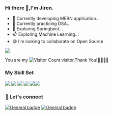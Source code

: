 ### Hi there 👋,I'm Jiren.

- 🔭 Currently developing MERN application...
- 🌱 Currently practicing DSA...
- 💬 Exploring Springboot...
- 📫 Exploring Machine Learning...
- 😄 I’m looking to collaborate on Open Source

![](https://github-readme-stats.vercel.app/api?username=Jiren1247&show_icons=true&theme=transparent)

You are my ![Visitor Count](https://profile-counter.glitch.me/Jiren1247/count.svg) visitor,Thank You!🤝🏻🤝🏻

### My Skill Set

<img src="https://img.shields.io/badge/Java-%230175C2.svg?&style=for-the-badge&logo=java&logoColor=white"/> <img src="https://img.shields.io/badge/html%20-%23E34F26.svg?&style=for-the-badge&logo=html&logoColor=white"/> <img src="https://img.shields.io/badge/css3%20-%231572B6.svg?&style=for-the-badge&logo=css3&logoColor=white"/> <img src="https://img.shields.io/badge/Javascript%20-%2300599C.svg?&style=for-the-badge&logo=Javascript&ogoColor=white"/> <img src="https://img.shields.io/badge/Python%20-%2302569B.svg?&style=for-the-badge&logo=python&logoColor=white" /><img src="https://img.shields.io/badge/github%20-%23121011.svg?&style=for-the-badge&logo=github&logoColor=white"/>
### 📱&nbsp;Let's connect
[![General badge](https://img.shields.io/badge/Gmail-D14836?style=for-the-badge&logo=gmail&logoColor=white)](emmawang@gmail.com)
[![General badge](https://img.shields.io/badge/linkedin%20-%230077B5.svg?&style=for-the-badge&logo=linkedin&logoColor=white)](https://www.linkedin.com/in/emma-wang-95a6032a5/)

